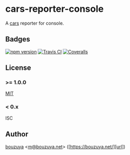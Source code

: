 cars-reporter-console
==============================================================================

A [cars](https://github.com/bouzuya/cars) reporter for console.

## Badges

[![npm version][npm-badge-url]][npm-url]
[![Travis CI][travisci-badge-url]][travisci-url]
[![Coveralls][coveralls-badge-url]][coveralls-url]

[coveralls-badge-url]: https://img.shields.io/coveralls/github/bouzuya/cars-reporter-console.svg
[coveralls-url]: https://coveralls.io/github/bouzuya/cars-reporter-console
[npm-badge-url]: https://img.shields.io/npm/v/bouzuya/cars-reporter-console.svg
[npm-url]: https://www.npmjs.com/package/@bouzuya/cars-reporter-console
[travisci-badge-url]: https://img.shields.io/travis/bouzuya/cars-reporter-console.svg
[travisci-url]: https://travis-ci.org/bouzuya/cars-reporter-console

## License

### >= 1.0.0

[MIT](LICENSE)

### < 0.x

ISC

## Author

[bouzuya][user] &lt;[m@bouzuya.net][email]&gt; ([https://bouzuya.net/][url])

[user]: https://github.com/bouzuya
[email]: mailto:m@bouzuya.net
[url]: https://bouzuya.net/
